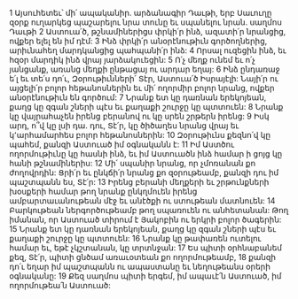 1 Այսուհետեւ՝ մի՛ ապականիր. արձանագիր Դաւթի, երբ Սաւուղը զօրք ուղարկեց պաշարելու նրա տունը եւ սպանելու նրան. սաղմոս Դաւթի
2 Աստուա՛ծ, թշնամիներիցս փրկի՛ր ինձ,
ազատի՛ր նրանցից, ովքեր ելել են իմ դէմ:
3 Ինձ փրկի՛ր անօրէնութիւն գործողներից,
արիւնահեղ մարդկանցից պահպանի՛ր ինձ:
4 Որսալ ուզեցին ինձ,
եւ հզօր մարդիկ ինձ վրայ յարձակուեցին:
5 Ո՛չ մեղք ունեմ եւ ո՛չ յանցանք,
առանց մեղքի ընթացայ ու արդար եղայ:
6 Ինձ ընդառաջ ե՛լ եւ տե՛ս
դո՛ւ, Զօրութիւնների՛ Տէր, Աստուա՛ծ Իսրայէլի:
Նայի՛ր ու այցելի՛ր բոլոր հեթանոսներին
եւ մի՛ ողորմիր բոլոր նրանց, ովքեր անօրէնութիւն են գործում:
7 Նրանք ետ կը դառնան երեկոյեան,
քաղց կը զգան շների պէս
եւ քաղաքի շուրջը կը պտտուեն:
8 Նրանք կը վայրահաչեն իրենց բերանով
ու կը սրեն շրթերն իրենց:
9 Իսկ արդ, ո՞վ կը լսի դա.
դու, Տէ՛ր, կը ծիծաղես նրանց վրայ
եւ կ՚արհամարհես բոլոր հեթանոսներին:
10 Զօրութիւնս քեզնո՛վ կը պահեմ,
քանզի Աստուած իմ օգնականն է:
11 Իմ Աստծու ողորմութիւնը կը հասնի ինձ,
եւ իմ Աստուածն ինձ համար ի ցոյց կը հանի թշնամիներիս:
12 Մի՛ սպանիր նրանց, որ չմոռանան քո ժողովրդին:
Ցրի՛ր եւ ընկճի՛ր նրանց քո զօրութեամբ,
քանզի դու իմ պաշտպանն ես, Տէ՛ր:
13 Իրենց բերանի մեղքերի եւ շրթունքների խօսքերի համար
թող նրանք ընկղմուեն իրենց ամբարտաւանութեան մէջ
եւ անէծքի ու ստութեան մատնուեն:
14 Բարկութեան ներգործութեամբ թող սպառուեն ու անհետանան:
Թող իմանան, որ Աստուած տիրում է Յակոբին
ու երկրի բոլոր ծագերին:
15 Նրանք ետ կը դառնան երեկոյեան,
քաղց կը զգան շների պէս
եւ քաղաքի շուրջը կը պտտուեն:
16 Նրանք կը թափառեն ուտելու համար
եւ, եթէ չկշտանան, կը տրտնջան:
17 Ես պիտի օրհնաբանեմ քեզ, Տէ՛ր,
պիտի ցնծամ առաւօտեան քո ողորմութեամբ,
18 քանզի դո՛ւ եղար իմ պաշտպանն ու ապաստանը
եւ նեղութեանս օրերի օգնականը:
19 Քեզ սաղմոս պիտի երգեմ, իմ ապաւէ՛ն Աստուած,
իմ ողորմութեա՛ն Աստուած:
